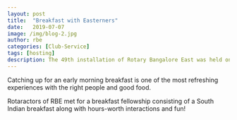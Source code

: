 ```yaml
---
layout: post
title:  "Breakfast with Easterners"
date:   2019-07-07
image: /img/blog-2.jpg
author: rbe
categories: [Club-Service]
tags: [hosting]
description: The 49th installation of Rotary Bangalore East was held on 02/07/2019 where the then prospective rotaractors of RBE gathered to celebrate the conceptualisation of the club! 
---
```

Catching up for an early morning breakfast is one of the most refreshing experiences with the right people and good food. 

Rotaractors of RBE met for a breakfast fellowship consisting of a South Indian breakfast along with hours-worth interactions and fun! 
